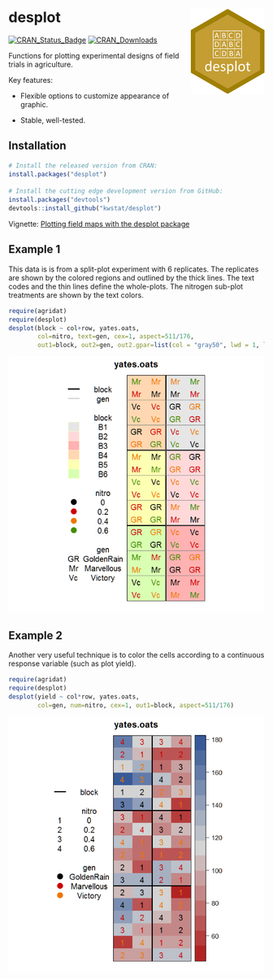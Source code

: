 # desplot <img src="figure/desplot_logo.png" align="right" />

[![CRAN_Status_Badge](http://www.r-pkg.org/badges/version/desplot)](https://cran.r-project.org/package=desplot)
[![CRAN_Downloads](https://cranlogs.r-pkg.org/badges/desplot)](https://cranlogs.r-pkg.org/badges/desplot)

Functions for plotting experimental designs of field trials in agriculture.

Key features:

* Flexible options to customize appearance of graphic.

* Stable, well-tested.

## Installation

```R
# Install the released version from CRAN:
install.packages("desplot")

# Install the cutting edge development version from GitHub:
install.packages("devtools")
devtools::install_github("kwstat/desplot")
```

Vignette:
[Plotting field maps with the desplot package](https://rawgit.com/kwstat/desplot/master/vignettes/desplot_examples.html)

## Example 1

This data is is from a split-plot experiment with 6 replicates.  The replicates are shown by the colored regions and outlined by the thick lines.  The text codes and the thin lines define the whole-plots.  The nitrogen sub-plot treatments are shown by the text colors.

```R
require(agridat)
require(desplot)
desplot(block ~ col+row, yates.oats,
        col=nitro, text=gen, cex=1, aspect=511/176,
        out1=block, out2=gen, out2.gpar=list(col = "gray50", lwd = 1, lty = 1))
```
![desplot](figure/yates_oats_design.png?raw=true)

## Example 2

Another very useful technique is to color the cells according to a continuous response variable (such as plot yield).

```R
require(agridat)
require(desplot)
desplot(yield ~ col*row, yates.oats,
        col=gen, num=nitro, cex=1, out1=block, aspect=511/176)
```
![desplot](figure/yates_oats_yield.png?raw=true)
